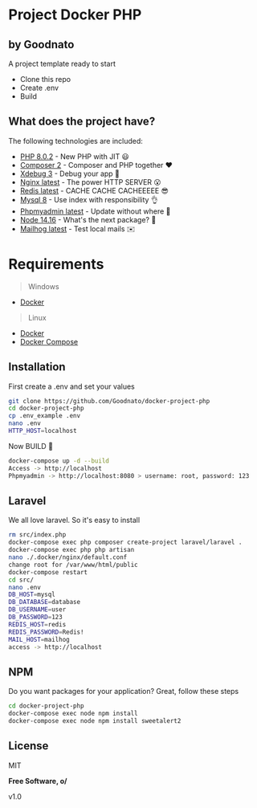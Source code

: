 # Project Docker PHP
## by Goodnato

A project template ready to start

- Clone this repo
- Create .env
- Build

## What does the project have?

The following technologies are included:

- [PHP 8.0.2](https://www.php.net/) - New PHP with JIT 😃
- [Composer 2](https://getcomposer.org/) - Composer and PHP together ❤️
- [Xdebug 3](https://xdebug.org/) - Debug your app 🧐
- [Nginx latest](https://www.nginx.com/) - The power HTTP SERVER 😮
- [Redis latest](https://redis.io/) - CACHE CACHE CACHEEEEE 😎
- [Mysql 8](https://www.mysql.com/) - Use index with responsibility 👌
- [Phpmyadmin latest](https://www.phpmyadmin.net/) - Update without where 🎲
- [Node 14.16](https://nodejs.org/en/) - What's the next package? 👀
- [Mailhog latest](https://github.com/mailhog/MailHog) - Test local mails ✉️

# Requirements

> Windows
- [Docker](https://docs.docker.com/engine/install/)

> Linux
- [Docker](https://docs.docker.com/engine/install/)
- [Docker Compose](https://docs.docker.com/compose/install/)

## Installation

First create a .env and set your values

```sh
git clone https://github.com/Goodnato/docker-project-php
cd docker-project-php
cp .env_example .env
nano .env
HTTP_HOST=localhost
```

Now BUILD 🙌

```sh
docker-compose up -d --build
Access -> http://localhost
Phpmyadmin -> http://localhost:8080 > username: root, password: 123
```

## Laravel

We all love laravel. So it's easy to install

```sh
rm src/index.php
docker-compose exec php composer create-project laravel/laravel .
docker-compose exec php php artisan
nano ./.docker/nginx/default.conf
change root for /var/www/html/public
docker-compose restart
cd src/
nano .env
DB_HOST=mysql
DB_DATABASE=database
DB_USERNAME=user
DB_PASSWORD=123
REDIS_HOST=redis
REDIS_PASSWORD=Redis!
MAIL_HOST=mailhog
access -> http://localhost
```

## NPM

Do you want packages for your application? Great, follow these steps

```sh
cd docker-project-php
docker-compose exec node npm install
docker-compose exec node npm install sweetalert2
```

## License

MIT

**Free Software, o/**

v1.0